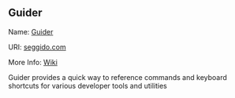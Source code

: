 ## Guider

Name: [Guider](https://seggido.com)

URI: [seggido.com](https://seggido.com) 

More Info: [Wiki](https://github.com/0100000101010011/guider/wiki)

Guider provides a quick way to reference commands and keyboard shortcuts for various developer tools and utilities